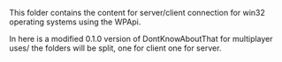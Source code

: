 This folder contains the content for server/client connection for win32 operating systems using the WPApi.

In here is a modified 0.1.0 version of DontKnowAboutThat for multiplayer uses/ the folders will be split, one for client one for server.

